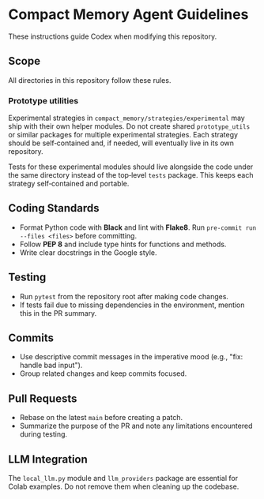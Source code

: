# Compact Memory Agent Guidelines

These instructions guide Codex when modifying this repository.

## Scope
All directories in this repository follow these rules.

### Prototype utilities
Experimental strategies in ``compact_memory/strategies/experimental`` may ship
with their own helper modules. Do not create shared ``prototype_utils`` or
similar packages for multiple experimental strategies. Each strategy should be
self‑contained and, if needed, will eventually live in its own repository.

Tests for these experimental modules should live alongside the code under the
same directory instead of the top‑level ``tests`` package. This keeps each
strategy self‑contained and portable.

## Coding Standards
- Format Python code with **Black** and lint with **Flake8**. Run `pre-commit run --files <files>` before committing.
- Follow **PEP 8** and include type hints for functions and methods.
- Write clear docstrings in the Google style.

## Testing
- Run `pytest` from the repository root after making code changes.
- If tests fail due to missing dependencies in the environment, mention this in the PR summary.

## Commits
- Use descriptive commit messages in the imperative mood (e.g., "fix: handle bad input").
- Group related changes and keep commits focused.

## Pull Requests
- Rebase on the latest `main` before creating a patch.
- Summarize the purpose of the PR and note any limitations encountered during testing.

## LLM Integration
The `local_llm.py` module and `llm_providers` package are essential for Colab examples. Do not remove them when cleaning up the codebase.
